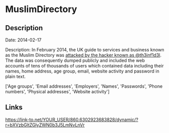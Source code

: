 # MuslimDirectory

## Description

Date: 2014-02-17

Description:
In February 2014, the UK guide to services and business known as the Muslim Directory was <a href="http://www.cyberwarnews.info/2014/02/17/muslim-directory-hacked-38903-user-credentials-leaked/" target="_blank" rel="noopener">attacked by the hacker known as @th3inf1d3l</a>. The data was consequently dumped publicly and included the web accounts of tens of thousands of users which contained data including their names, home address, age group, email, website activity and password in plain text.


['Age groups', 'Email addresses', 'Employers', 'Names', 'Passwords', 'Phone numbers', 'Physical addresses', 'Website activity']

## Links

https://link-to.net/YOUR_USER/860.6302923683828/dynamic/?r=bXVzbGltZGlyZWN0b3J5LmNvLnVr
